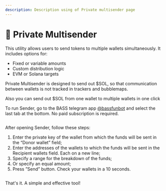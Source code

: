 ```yaml
---
description: Description using of Private multisender page
---
```


# 🔀 Private Multisender

This utility allows users to send tokens to multiple wallets simultaneously. It includes options for:

* Fixed or variable amounts
* Custom distribution logic
* EVM or Solana targets

Private Multisender is designed to send out $SOL, so that communication between wallets is not tracked in trackers and bubblemaps.

Also you can send out $SOL from one wallet to multiple wallets in one click

To run Sender, go to the BASS telegram app [@bassfunbot](https://t.me/bassfunbot) and select the last tab at the bottom. No paid subscription is required.

<figure><img src="https://miniature-sunshine-4de.notion.site/image/attachment%3A7ab05881-5c04-4aad-8ae7-28fdd9fe8074%3A112.png?table=block&#x26;id=1c09533f-ba83-80b8-a74f-e49c1f9c6e7d&#x26;spaceId=949263cd-20cb-47f7-afa3-5f3ab05441b7&#x26;width=670&#x26;userId=&#x26;cache=v2" alt=""><figcaption></figcaption></figure>

After opening Sender, follow these steps:

1. Enter the private key of the wallet from which the funds will be sent in the “Donor wallet” field;
2. Enter the addresses of the wallets to which the funds will be sent in the Recipient wallets field. Each on a new line;
3. Specify a range for the breakdown of the funds;
4. Or specify an equal amount;
5. Press ”Send” button. Check your wallets in a 10 seconds.

<figure><img src="https://miniature-sunshine-4de.notion.site/image/attachment%3Af722ccc4-a7ed-4cf0-83d6-988579eb11e5%3A221.png?table=block&#x26;id=1c09533f-ba83-80f3-8d84-cce73d39f692&#x26;spaceId=949263cd-20cb-47f7-afa3-5f3ab05441b7&#x26;width=670&#x26;userId=&#x26;cache=v2" alt=""><figcaption></figcaption></figure>

That's it. A simple and effective tool!
